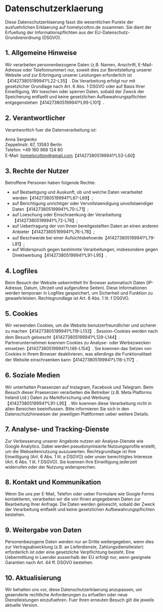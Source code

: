 # Datenschutzerklaerung

Diese Datenschutzerklaerung fasst die wesentlichen Punkte der ausfuehrlichen Erklaerung auf homelycotton.de zusammen. Sie dient der Erfuellung der Informationspflichten aus der EU-Datenschutz-Grundverordnung (DSGVO).

## 1. Allgemeine Hinweise

Wir verarbeiten personenbezogene Daten (z.B. Namen, Anschrift, E-Mail-Adresse oder Telefonnummer) nur, soweit dies zur Bereitstellung unserer Website und zur Erbringung unserer Leistungen erforderlich ist【414273805199941†L22-L35】. Die Verarbeitung erfolgt nur mit gesetzlicher Grundlage nach Art. 6 Abs. 1 DSGVO oder auf Basis Ihrer Einwilligung. Wir loeschen oder sperren Daten, sobald der Zweck der Speicherung entfaellt und keine gesetzlichen Aufbewahrungspflichten entgegenstehen【414273805199941†L99-L101】.

## 2. Verantwortlicher

Verantwortlich fuer die Datenverarbeitung ist:

Anna Sergienko  
Zeppelinstr. 67, 13583 Berlin  
Telefon: +49 160 968 124 80  
E-Mail: homelycotton@gmail.com【414273805199941†L53-L60】

## 3. Rechte der Nutzer

Betroffene Personen haben folgende Rechte:

- auf Bestaetigung und Auskunft, ob und welche Daten verarbeitet werden【414273805199941†L67-L69】;  
- auf Berichtigung unrichtiger oder Vervollstaendigung unvollstaendiger Daten【414273805199941†L70-L71】;  
- auf Loeschung oder Einschraenkung der Verarbeitung【414273805199941†L72-L76】;  
- auf Uebertragung der von Ihnen bereitgestellten Daten an einen anderen Anbieter【414273805199941†L76-L78】;  
- auf Beschwerde bei einer Aufsichtsbehoerde【414273805199941†L79-L81】;  
- auf Widerspruch gegen bestimmte Verarbeitungen, insbesondere gegen Direktwerbung【414273805199941†L91-L95】.  

## 4. Logfiles

Beim Besuch der Website uebermittelt Ihr Browser automatisch Daten (IP-Adresse, Datum, Uhrzeit und aufgerufene Seiten). Diese Informationen werden temporaer in Logfiles gespeichert, um Sicherheit und Funktion zu gewaehrleisten. Rechtsgrundlage ist Art. 6 Abs. 1 lit. f DSGVO.

## 5. Cookies

Wir verwenden Cookies, um die Website benutzerfreundlicher und sicherer zu machen【414273805199941†L119-L133】. Session-Cookies werden nach dem Besuch geloescht【414273805199941†L129-L144】. Partnerunternehmen koennen Cookies zu Analyse- oder Werbezwecken einsetzen【414273805199941†L146-L154】. Sie koennen das Setzen von Cookies in Ihrem Browser deaktivieren, was allerdings die Funktionalitaet der Website einschraenken kann【414273805199941†L116-L117】.

## 6. Soziale Medien

Wir unterhalten Praesenzen auf Instagram, Facebook und Telegram. Beim Besuch dieser Praesenzen verarbeiten die Betreiber (z.B. Meta Platforms Ireland Ltd.) Daten zu Marktforschung und Werbung【414273805199941†L91-L95】. Wir koennen diese Verarbeitung nicht in allen Bereichen beeinflussen. Bitte informieren Sie sich in den Datenschutzhinweisen der jeweiligen Plattformen ueber weitere Details.

## 7. Analyse- und Tracking-Dienste

Zur Verbesserung unserer Angebote nutzen wir Analyse-Dienste wie Google Analytics. Dabei werden pseudonymisierte Nutzungsprofile erstellt, um die Webseitennutzung auszuwerten. Rechtsgrundlage ist Ihre Einwilligung (Art. 6 Abs. 1 lit. a DSGVO) oder unser berechtigtes Interesse (Art. 6 Abs. 1 lit. f DSGVO). Sie koennen Ihre Einwilligung jederzeit widerrufen oder der Nutzung widersprechen.

## 8. Kontakt und Kommunikation

Wenn Sie uns per E-Mail, Telefon oder ueber Formulare wie Google Forms kontaktieren, verarbeiten wir die von Ihnen angegebenen Daten zur Bearbeitung Ihrer Anfrage. Die Daten werden geloescht, sobald der Zweck der Verarbeitung entfaellt und keine gesetzlichen Aufbewahrungspflichten bestehen.

## 9. Weitergabe von Daten

Personenbezogene Daten werden nur an Dritte weitergegeben, wenn dies zur Vertragsabwicklung (z.B. an Lieferdienste, Zahlungsdienstleister) erforderlich ist oder eine gesetzliche Verpflichtung besteht. Eine Uebermittlung in Laender ausserhalb der EU erfolgt nur, wenn geeignete Garantien nach Art. 44 ff. DSGVO bestehen.

## 10. Aktualisierung

Wir behalten uns vor, diese Datenschutzerklaerung anzupassen, um geaenderte rechtliche Anforderungen zu erfuellen oder neue Dienstleistungen einzufuehren. Fuer Ihren erneuten Besuch gilt die jeweils aktuelle Version.
